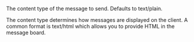 ﻿The content type of the message to send. Defaults to text/plain.

The content type determines how messages are displayed on the client. A common format is text/html which allows you to provide HTML in the message board.